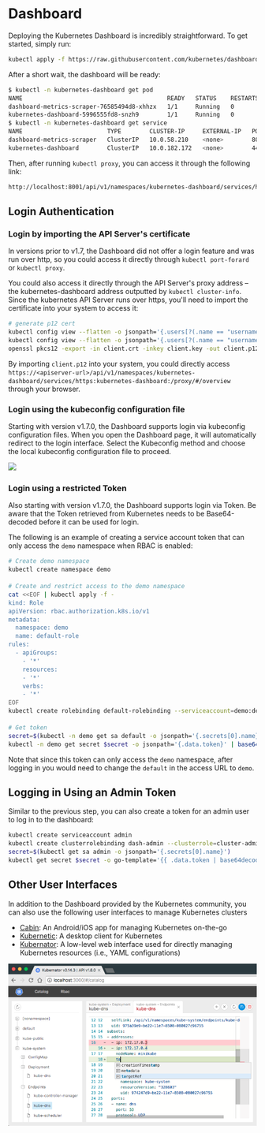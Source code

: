 # Dashboard

Deploying the Kubernetes Dashboard is incredibly straightforward. To get started, simply run:

```bash
kubectl apply -f https://raw.githubusercontent.com/kubernetes/dashboard/v2.0.0-beta8/aio/deploy/recommended.yaml
```

After a short wait, the dashboard will be ready:

```bash
$ kubectl -n kubernetes-dashboard get pod
NAME                                         READY   STATUS    RESTARTS   AGE
dashboard-metrics-scraper-76585494d8-xhhzx   1/1     Running   0          20m
kubernetes-dashboard-5996555fd8-snzh9        1/1     Running   0          20m
$ kubectl -n kubernetes-dashboard get service
NAME                        TYPE        CLUSTER-IP     EXTERNAL-IP   PORT(S)    AGE
dashboard-metrics-scraper   ClusterIP   10.0.58.210    <none>        8000/TCP   20m
kubernetes-dashboard        ClusterIP   10.0.182.172   <none>        443/TCP    20m
```

Then, after running `kubectl proxy`, you can access it through the following link:

```bash
http://localhost:8001/api/v1/namespaces/kubernetes-dashboard/services/https:kubernetes-dashboard:/proxy/
```

## Login Authentication

### Login by importing the API Server's certificate

In versions prior to v1.7, the Dashboard did not offer a login feature and was run over http, so you could access it directly through `kubectl port-forard` or `kubectl proxy`.

You could also access it directly through the API Server's proxy address – the kubernetes-dashboard address outputted by `kubectl cluster-info`. Since the kubernetes API Server runs over https, you'll need to import the certificate into your system to access it:

```bash
# generate p12 cert
kubectl config view --flatten -o jsonpath='{.users[?(.name == "username")].user.client-key-data}' | base64 -d > client.key
kubectl config view --flatten -o jsonpath='{.users[?(.name == "username")].user.client-certificate-data}' | base64 -d > client.crt
openssl pkcs12 -export -in client.crt -inkey client.key -out client.p12
```

By importing `client.p12` into your system, you could directly access `https://<apiserver-url>/api/v1/namespaces/kubernetes-dashboard/services/https:kubernetes-dashboard:/proxy/#/overview` through your browser.

### Login using the kubeconfig configuration file

Starting with version v1.7.0, the Dashboard supports login via kubeconfig configuration files. When you open the Dashboard page, it will automatically redirect to the login interface. Select the Kubeconfig method and choose the local kubeconfig configuration file to proceed.

![](https://user-images.githubusercontent.com/2285385/30416718-8ee657d8-992d-11e7-84c8-9ba5f4c78bb2.png)

### Login using a restricted Token

Also starting with version v1.7.0, the Dashboard supports login via Token. Be aware that the Token retrieved from Kubernetes needs to be Base64-decoded before it can be used for login.

The following is an example of creating a service account token that can only access the `demo` namespace when RBAC is enabled:

```bash
# Create demo namespace
kubectl create namespace demo

# Create and restrict access to the demo namespace
cat <<EOF | kubectl apply -f -
kind: Role
apiVersion: rbac.authorization.k8s.io/v1
metadata:
  namespace: demo
  name: default-role
rules:
  - apiGroups:
    - '*'
    resources:
    - '*'
    verbs:
    - '*'
EOF
kubectl create rolebinding default-rolebinding --serviceaccount=demo:default --namespace=demo --role=default-role

# Get token
secret=$(kubectl -n demo get sa default -o jsonpath='{.secrets[0].name}')
kubectl -n demo get secret $secret -o jsonpath='{.data.token}' | base64 -d
```

Note that since this token can only access the `demo` namespace, after logging in you would need to change the `default` in the access URL to `demo`.

## Logging in Using an Admin Token

Similar to the previous step, you can also create a token for an admin user to log in to the dashboard:

```bash
kubectl create serviceaccount admin
kubectl create clusterrolebinding dash-admin --clusterrole=cluster-admin --serviceaccount=default:admin
secret=$(kubectl get sa admin -o jsonpath='{.secrets[0].name}')
kubectl get secret $secret -o go-template='{{ .data.token | base64decode }}'
```

## Other User Interfaces

In addition to the Dashboard provided by the Kubernetes community, you can also use the following user interfaces to manage Kubernetes clusters

* [Cabin](https://github.com/bitnami-labs/cabin): An Android/iOS app for managing Kubernetes on-the-go
* [Kubernetic](http://kubernetic.com/): A desktop client for Kubernetes
* [Kubernator](https://github.com/smpio/kubernator): A low-level web interface used for directly managing Kubernetes resources (i.e., YAML configurations)

![kubernator](../../.gitbook/assets/kubernator%20%284%29.png)
